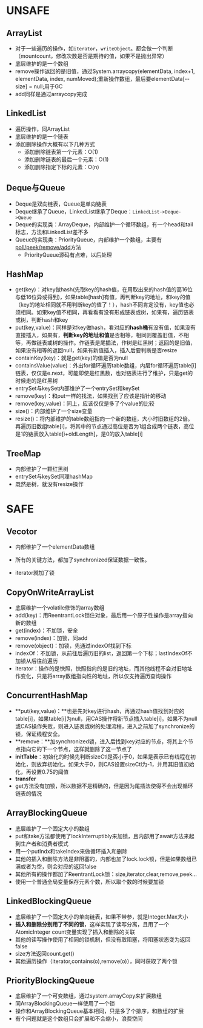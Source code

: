 # UNSAFE

## ArrayList

* 对于一些遍历的操作，如`iterator`，`writeObject`。都会做一个判断（mountcount，修改次数是否是期待的值，如果不是抛出异常）
* 底层维护的是一个数组
* remove操作返回的是旧值，通过System.arraycopy(elementData, index+1, elementData, index,                 numMoved);重新操作数组，最后要elementData[--size] = null;用于GC
* add同样是通过arraycopy完成



## LinkedList

* 遍历操作，同ArrayList
* 底层维护的是一个链表
* 添加删除操作大概有以下几种方式
  * 添加删除链表第一个元素：O(1)
  * 添加删除链表的最后一个元素：O(1)
  * 添加删除指定下标的元素：O(n)



## Deque与Queue

* Deque是双向链表，Queue是单向链表
* Deque继承了Queue，LinkedList继承了Deque：`LinkedList->Deque->Queue`
* Deque的实现类：ArrayDeque，内部维护一个循环数组，有一个head和tail标志，方法和LinkedList差不多
* Queue的实现类：PriorityQueue，内部维护一个数组，主要有[poll/peek/remove/add](./cite/PriorityQueue源码.md)方法
  * PriorityQueue源码有点难，以后处理



## HashMap

* get(key)：对key做hash(先取key的hash值，在用取出来的hash值的高16位与低16位异或得到)，如果table[hash]有值，再判断key的地址，和key的值（key的地址相同就不用判断key的值了！），hash不同肯定没有，key值也必须相同。如果key值不相同，再看看有没有形成链表或树，如果有，遍历链表或树，判断hash和key
* put(key,value)：同样是对key做hash，看对应的**hash桶**有没有值，如果没有直接插入，如果有，**判断key的地址和值**是否相等，相同则覆盖旧值，不相等，再做链表或树的操作。作链表是尾插法，作树是红黑树；返回的是旧值，如果没有相等的返回null，如果有新值插入，插入后要判断是否resize
* containKey(key)：就是get(key)的值是否为null
* containsValue(value)：外出for循环遍历table数组，内层for循环遍历table[i]链表，仅仅是e.next，可能即使是红黑数，也对链表进行了维护，只是get的时候走的是红黑树
* entrySet与keySet内部维护了一个entrySet和keySet
* remove(key)：和put一样的找法，如果找到了应该是指针的移动
* remove(key,value)：同上，应该仅仅是多了个value的比较
* size()：内部维护了一个size变量
* resize()：将内部维护的table数组指向一个新的数组，大小时旧数组的2倍。再遍历旧数组table[i]，将其中的节点通过高位是否为1组合成两个链表，高位是1的链表放入table[i+oldLength]，是0的放入table[i]



## TreeMap

* 内部维护了一颗红黑树
* entrySet与keySet同理hashMap
* 既然是树，就没有resize操作



# SAFE

## Vecotor

* 内部维护了一个elementData数组

* 所有的关键方法，都加了synchronized保证数据一致性。
* iterator就加了锁



## CopyOnWriteArrayList

* 底层维护一个volatile修饰的array数组
* add(key)：用ReentrantLock锁住对象，最后用一个原子性操作是array指向新的数组
* get(index)：不加锁，安全
* remove(index)：加锁，同add
* remove(object)：加锁，先通过indexOf找到下标
* indexOf：不加锁，从前往后遍历旧的list，返回第一个下标；lastIndexOf不加锁从后往前遍历
* iterator：操作的是快照，快照指向的是旧的地址，而其他线程不会对旧地址作变化，只是将array数组指向性的地址，所以仅支持遍历查询操作



## ConcurrentHashMap

* **put(key,value)：**也是先对key进行hash，再通过hash值找到对应的table[i]，如果table[i]为null，用CAS操作将新节点插入table[i]。如果不为null或CAS操作失败，则进入链表或树的处理流程，进入之前加了synchronize的锁，保证线程安全。
* **remove：**加synchronized锁，进入后找到key对应的节点，将其上个节点指向它的下一个节点，这样就删除了这一节点了
* **initTable**：初始化的时候先判断sizeCtl是否小于0，如果是表示已有线程在初始化，则放弃初始化。如果大于0，则CAS设置sizeCtl为-1，并用其旧值初始化，再设置0.75的阈值
* **transfer**
* get方法没有加锁，所以数据不是精确的，但是因为尾插法使得不会出现循环链表的情况



## ArrayBlockingQueue

* 底层维护了一个固定大小的数组
* put和take方法都使用了lockInterruptibly来加锁，且内部用了await方法来起到生产者和消费者模式
* 用一个putIndx和takeIndex来做循环插入和删除
* 其他的插入和删除方法是非阻塞的，内部也加了lock.lock锁，但是如果数组已满或者为空，则会对应的返回false
* 其他所有的操作都加了ReentrantLock锁：size,iterator,clear,remove,peek...
* 使用一个普通全局变量保存元素个数，所以取个数的时候要加锁



## LinkedBlockingQueue

* 底层维护了一个固定大小的单向链表，如果不带参，就是Integer.Max大小
* **插入和删除分别用了不同的锁**，这样实现了读写分离，且用了一个AtomicInteger count变量实现了插入和删除的关联
* 其他的读写操作使用了相同的锁机制，但没有取阻塞，将阻塞状态变为返回false
* size方法返回count.get()
* 其他遍历操作（iterator,contains(o),remove(o)），同时获取了两个锁



## PriorityBlockingQueue

* 底层维护了一个可变数组，通过system.arrayCopy来扩展数组
* 同ArrayBlockingQueue一样使用了一个锁
* 操作和ArrayBlockingQueue基本相同，只是多了个排序，和数组的扩展
* 有个问题就是这个数组只会扩展和不会缩小，浪费空间